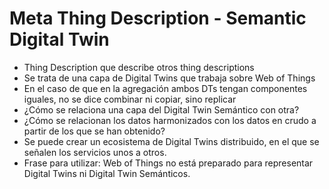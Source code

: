 # Meta Thing Description - Semantic Digital Twin

- Thing Description que describe otros thing descriptions
- Se trata de una capa de Digital Twins que trabaja sobre Web of Things
- En el caso de que en la agregación ambos DTs tengan componentes iguales, no se dice combinar ni copiar, sino replicar
- ¿Cómo se relaciona una capa del Digital Twin Semántico con otra?
- ¿Cómo se relacionan los datos harmonizados con los datos en crudo a partir de los que se han obtenido?
- Se puede crear un ecosistema de Digital Twins distribuido, en el que se señalen los servicios unos a otros.
- Frase para utilizar: Web of Things no está preparado para representar Digital Twins ni Digital Twin Semánticos.

